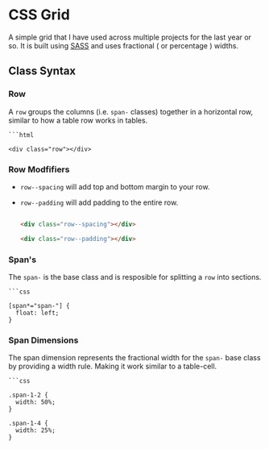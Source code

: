 # CSS Grid

A simple grid that I have used across multiple projects for the last year or so.  It is built using [SASS](http://sass-lang.com/) and uses fractional ( or percentage ) widths.


## Class Syntax

### Row

  A `row` groups the columns (i.e. `span-` classes) together in a horizontal row, similar to how a table row works in tables.

    ```html

    <div class="row"></div>

### Row Modfifiers

  - `row--spacing` will add top and bottom margin to your row.
  - `row--padding` will add padding to the entire row.

    ```html

    <div class="row--spacing"></div>

    <div class="row--padding"></div>

### Span's

  The `span-` is the base class and is resposible for splitting a `row` into sections.

    ```css

    [span*="span-"] {
      float: left;
    }

### Span Dimensions

  The span dimension represents the fractional width for the `span-` base class by providing a width rule.  Making it work similar to a table-cell.

    ```css

    .span-1-2 {
      width: 50%;
    }

    .span-1-4 {
      width: 25%;
    }
